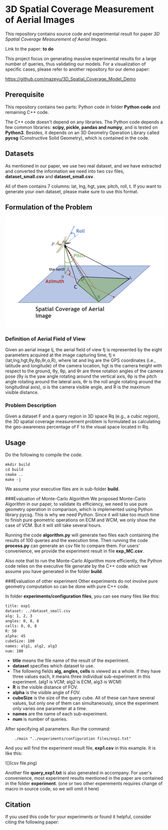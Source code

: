 # 3D Spatial Coverage Measurement of Aerial Images

This repository contains source code and experimental result for paper *3D Spatial Coverage Measurement of Aerial Images*.

Link to the paper: **to do**

This project focus on generating massive experimental results for a large number of queries, thus validating our models. For a visualization of specific cases, please refer to another repository for our demo paper:


https://github.com/mazeyu/3D_Spatial_Coverage_Model_Demo


## Prerequisite
This repository contains two parts: Python code in folder **Python code** and remaining C++ code.

The C++ code doesn't depend on any libraries.
The Python code depends a few common libraries: **scipy, pickle, pandas and numpy**, and is tested on **Python3**. Besides, it depends on an 3D Geometry Operation Library called **pycsg** (Constructive Solid Geometry), which is contained in the code.



## Datasets

As mentioned in our paper, we use two real dataset, and we have extracted and converted the information we need into two csv files, **dataset_small.csv** and **dataset_small.csv**.

 All of them contains 7 columns: lat, lng, hgt, yaw, pitch, roll, t. If you want to generate your own dataset, please make sure to use this format.

## Formulation of the Problem
![](FOV.png)
### Definition of Aerial Field of View
Given an aerial image Ij, the aerial field of view fj is represented by the eight parameters acquired at the image capturing time, fj ≡ ⟨lat,lng,hgt,θy,θp,θr,α,R⟩, where lat and lng are the GPS coordinates (i.e., latitude and longitude) of the camera location, hgt is the camera height with respect to the ground, θy, θp, and θr are three rotation angles of the camera pose (θy is the yaw angle rotating around the vertical axis, θp is the pitch angle rotating around the lateral axis, θr is the roll angle rotating around the longitudinal axis), α is the camera visible angle, and R is the maximum visible distance.
### Problem Description
Given a dataset F and a query region in 3D space Rq (e.g., a cubic region), the 3D spatial coverage measurement problem is formulated as calculating the geo-awareness percentage of F to the visual space located in Rq.


## Usage
Do the following to compile the code.
~~~
mkdir build
cd build
cmake ..
make -j
~~~
We assume your executive files are in sub-folder **build**.

###Evaluation of Monte-Carlo Algorithm
We proposed Monte-Carlo Algorithm in our paper, to validate its efficiency, we need to use pure geometry operation in comparison, which is implemented using Python library pycsg. This is why we need Python.
Since it will take too much time to finish pure geometric operations on ECM and WCM, we only show the case of VCM. But it will still take several hours.

 Running the code **algorithm.py** will generate two files each containing the results of 100 queries and the execution time. Then running the code **process.py** can generate an csv file to compare them. For users' convenience, we provide the experiment result in file **exp_MC.csv**.
 
 Also note that to run the Monte-Carlo Algorithm more efficiently, the Python code relies on the executive file generate by the C++ code which we assume you have generated in the folder **build**.
 
 

###Evaluation of other experiment
Other experiments do not involve pure geometry computation so can be done with pure C++ code.

In folder **experiments/configuration files**, you can see many files like this:
~~~
title: exp1
dataset: ../dataset_small.csv
alg: 1, 2, 3
angles: 0, 8, 8
cells: 0, 0, 8
R: 50
alpha: 45
cubeSize: 100
names: alg1, alg2, alg3
num: 100
~~~
 
* **title** means the file name of the result of the experiment.
* **dataset** specifies which dataset to use.
* The following fields **alg, angles, cells** is viewed as a whole. If they have three values each, it means three individual sub-experiment in this experiment. (alg1 is VCM; alg2 is ECM, alg3 is WCM)
* **R** is the visible distance of FOV.
* **alpha** is the visible angle of FOV.
* **cubeSize** is the size of the query cube. All of these can have several values, but only one of them can simultaneously, since the experiment only varies one parameter at a time.
* **names** are the name of each sub-experiment.
* **num** is number of queries.

After specifying all parameters. Run the command:
~~~
    ./main "../experiments/configuration files/exp1.txt"
~~~
And you will find the experiment result file, **exp1.csv** in this example. It is like this:

![](csv file.png)

Another file **query_exp1.txt** is also generated in accompany. For user's convenience, most experiment results mentioned in the paper are contained in the folder **experiment**. (one or two other experements requires change of macro in source code, so we will omit it here)


    

 


## Citation

If you used this code for your experiments or found it helpful, consider citing the following paper:

~~~
~~~
